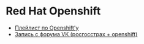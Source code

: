 # Red Hat Openshift

- [Плейлист по Openshift'у](https://www.youtube.com/playlist?list=PLxSoDBhETuCyGUVKUjapd3Z2QIVaAop5H)
- [Запись с форума VK (росгосстрах + openshift)](https://www.youtube.com/watch?v=hFttsqneDJA&ab_channel=VKCloud)